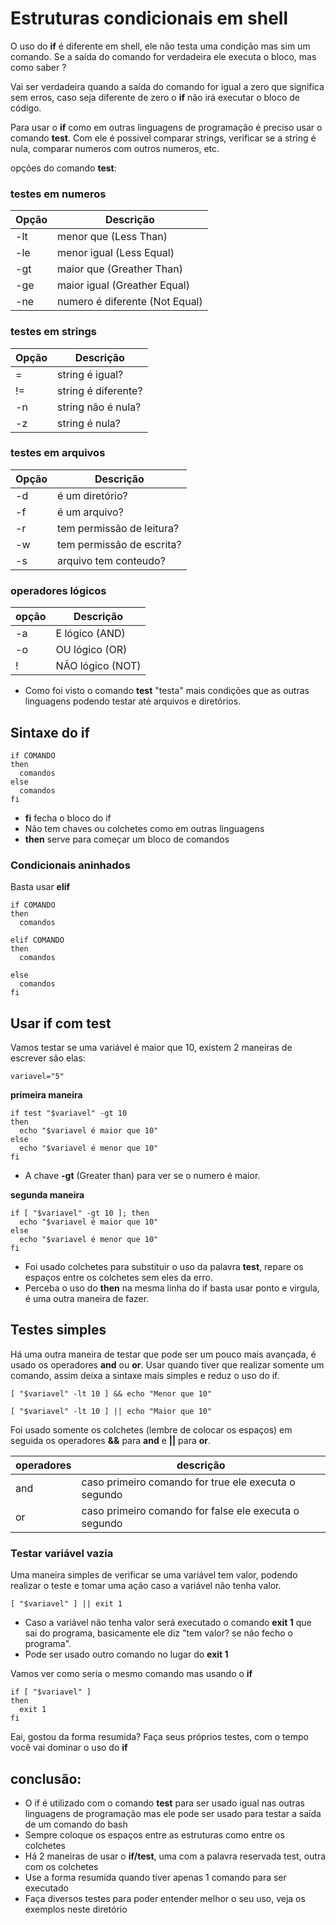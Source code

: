# Estruturas condicionais em shell

O uso do **if** é diferente em shell, ele não testa uma condição mas sim um comando.
Se a saída do comando for verdadeira ele executa o bloco, mas como saber ?

Vai ser verdadeira quando a saída do comando for igual a zero que significa sem erros, caso seja diferente de zero o **if** não irá executar o bloco de código.
 

Para usar o **if** como em outras linguagens de programação é preciso usar o comando **test**.
Com ele é possivel comparar strings, verificar se a string é nula, comparar numeros com outros numeros, etc.

opções do comando **test**:

### testes em numeros 
Opção | Descrição
------|---------
-lt   | menor que   (Less Than)
-le   | menor igual (Less Equal)
-gt   | maior que   (Greather Than)
-ge   | maior igual (Greather Equal) 
-ne   | numero é diferente (Not Equal)

### testes em strings
Opção | Descrição
------|---------
=     | string é igual?
!=    | string é diferente?
-n    | string não é nula?
-z    | string é nula?

### testes em arquivos
Opção | Descrição
------|---------
-d    | é um diretório?
-f    | é um arquivo?
-r    | tem permissão de leitura?
-w    | tem permissão de escrita?
-s    | arquivo tem conteudo?

### operadores lógicos

opção | Descrição
------|----------
-a    | E lógico (AND)
-o    | OU lógico (OR)
!     | NÃO lógico (NOT)
 

* Como foi visto o comando **test** "testa" mais condições que as outras linguagens podendo testar até arquivos e diretórios.

## Sintaxe do if
```
if COMANDO              
then
  comandos
else
  comandos
fi
```
* **fi** fecha o bloco do if
* Não tem chaves ou colchetes como em outras linguagens
* **then** serve para começar um bloco de comandos

### Condicionais aninhados
Basta usar **elif**
```
if COMANDO
then
  comandos

elif COMANDO
then
  comandos

else
  comandos
fi
```  
## Usar if com test

Vamos testar se uma variável é maior que 10,
existem 2 maneiras de escrever são elas:

`variavel="5"`

**primeira maneira**
```
if test "$variavel" -gt 10
then
  echo "$variavel é maior que 10"
else
  echo "$variavel é menor que 10"
fi

```
* A chave **-gt** (Greater than) para ver se o numero é maior.


**segunda maneira**
```
if [ "$variavel" -gt 10 ]; then
  echo "$variavel é maior que 10"
else
  echo "$variavel é menor que 10"
fi
```
* Foi usado colchetes para substituir o uso da palavra **test**, repare os espaços entre os colchetes sem eles da erro.
* Perceba o uso do **then** na mesma linha do if basta usar ponto e virgula, é uma outra maneira de fazer.

## Testes simples
Há uma outra maneira de testar que pode ser um pouco mais avançada, é usado os operadores **and** ou **or**.
Usar quando tiver que realizar somente um comando, assim deixa a sintaxe mais simples e reduz o uso do if.


`[ "$variavel" -lt 10 ] && echo "Menor que 10"`

`[ "$variavel" -lt 10 ] || echo "Maior que 10"`
 
Foi usado somente os colchetes (lembre de colocar os espaços) em seguida os operadores **&&** para **and** e **||** para **or**.

operadores | descrição
-----------| ----------------------------------------
and  | caso primeiro comando for true ele executa o segundo
or   | caso primeiro comando for false ele executa o segundo

### Testar variável vazia 
Uma maneira simples de verificar se uma variável tem valor, podendo realizar o teste e tomar uma ação caso a variável não tenha valor.

```[ "$variavel" ] || exit 1 ```

* Caso a variável não tenha valor será executado o comando **exit 1** que sai do programa, basicamente ele diz "tem valor? se não fecho o programa".
* Pode ser usado outro comando no lugar do **exit 1**

Vamos ver como seria o mesmo comando mas usando o **if**
```
if [ "$variavel" ]
then
  exit 1
fi
```

Eai, gostou da forma resumida?
Faça seus próprios testes, com o tempo você vai dominar o uso do **if**


## conclusão:


* O if é utilizado com o comando **test** para ser usado igual nas outras linguagens de programação mas ele pode ser usado para testar a saída de um comando do bash
* Sempre coloque os espaços entre as estruturas como entre os colchetes
* Há 2 maneiras de usar o **if/test**, uma com a palavra reservada test, outra com os colchetes
* Use a forma resumida quando tiver apenas 1 comando para ser executado
* Faça diversos testes para poder entender melhor o seu uso, veja os exemplos neste diretório

